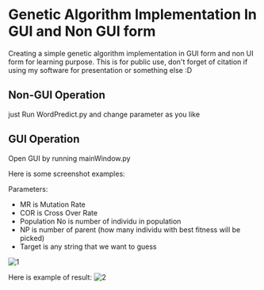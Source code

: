 # Genetic Algorithm Implementation In <strong> GUI </strong> and Non GUI form
Creating a simple genetic algorithm implementation in GUI form and non UI form for learning purpose. This is for public use, don't forget of citation
if using my software for presentation or something else :D

## Non-GUI Operation
just Run WordPredict.py and change parameter as you like

## GUI Operation
Open GUI by running mainWindow.py

Here is some screenshot examples:

Parameters:

- MR is Mutation Rate
- COR is Cross Over Rate
- Population No is number of individu in population
- NP is number of parent (how many individu with best fitness will be picked)
- Target is any string that we want to guess

![1](https://user-images.githubusercontent.com/59665617/92405818-abd15a80-f160-11ea-9e82-27deaf502372.png)

Here is example of result:
![2](https://user-images.githubusercontent.com/59665617/92405976-09fe3d80-f161-11ea-8cdd-f70b184bbe22.png)




